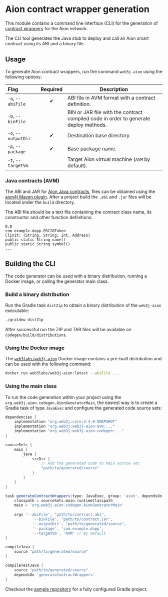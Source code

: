 Aion contract wrapper generation
================================

This module contains a command line interface (CLI) for the generation of 
[contract wrappers](https://docs.web3j.io/smart_contracts.html#deploying-and-interacting-with-smart-contracts)
for the Aion network. 

The CLI tool generates the Java stub to deploy and call an Aion smart contract using its ABI and a binary file.

## Usage

To generate Aion contract wrappers, run the command `web3j-aion` using the following options:

|        Flag        | Required | Description |
|:-------------------|:--------:|-------------|
| `-a`, `--abiFile`  |     ✔    | ABI file in AVM format with a contract definition. |
| `-b`, `--binFile`  |          | BIN or JAR file with the contract compiled code in order to generate deploy methods. |  
| `-o`, `--outputDir`|     ✔    | Destination base directory. |
| `-p`, `--package`  |     ✔    | Base package name. |
| `-t`, `--targetVm` |          | Target Aion virtual machine (`AVM` by default). |

### Java contracts (AVM)

The ABI and JAR for [Aion Java contracts](https://docs.aion.network/docs/contract-fundamentals), 
files can be obtained using the [aion4j Maven plugin](https://docs.aion.network/docs/maven-and-aion4j).
After a project build the `.abi` and `.jar` files will be located under the `build` directory.

The ABI file should be a text file containing the contract class name, its constructor and other function definitions:
```
0.0
com.example.dapp.ERC20Token
Clinit: (String, String, int, Address)
public static String name()
public static String symbol()
...
```

## Building the CLI

The code generator can be used with a binary distribution, running a Docker image, or calling the generator main class.

### Build a binary distribution

Run the Gradle task `distZip` to obtain a binary distribution of the `web3j-aion` executable:

```bash
./graldew distZip
```

After successful run the ZIP and TAR files will be available on `codegen/build/distributions`.  

### Using the Docker image

The [`web3labs/web3j-aion`](https://hub.docker.com/r/web3labs/web3j-aion) Docker image contains a pre-built distribution
and can be used with the following command: 

```bash
docker run web3labs/web3j-aion:latest --abiFile ...
```

### Using the main class

To run the code generation within your project using the `org.web3j.aion.codegen.AionGeneratorMain`,
the easiest way is to create a Gradle task of type `JavaExec` and configure the generated code source sets: 

```groovy
dependencies {
    implementation "org.web3j:core:4.4.0-SNAPSHOT"
    implementation "org.web3j:web3j-aion-avm:..."
    implementation "org.web3j:web3j-aion-codegen:..."
}

sourceSets {
    main {
        java {
            srcDir {
                // Add the generated code to main source set
                "path/to/generated/source"
            }
        }
    }
}

task generateContractWrappers(type: JavaExec, group: 'aion', dependsOn: 'clean') {
    classpath = sourceSets.main.runtimeClasspath
    main = 'org.web3j.aion.codegen.AionGeneratorMain'
    
    args '--abiFile', "path/to/contract.abi",
            '--binFile', "path/to/contract.jar",
            '--outputDir', "path/to/generated/source",
            '--package', 'com.example.dapp',
            '--targetVm', 'AVM' // By default
}

compileJava {
    source "path/to/generated/source"
}

compileTestJava {
    source "path/to/generated/source"
    dependsOn 'generateContractWrappers'
}
```

Checkout the [sample repository](https://gitlab.com/web3j/web3j-aion-samples) for a fully configured Gradle project.